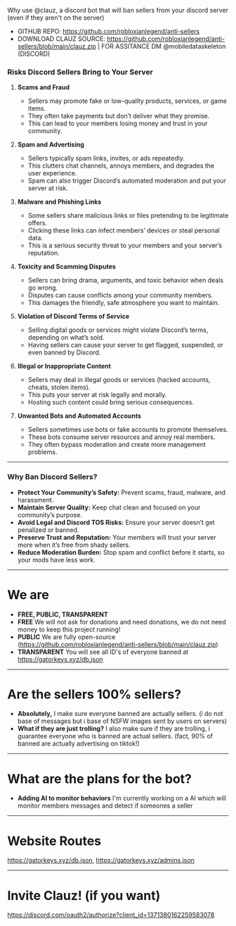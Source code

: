 Why use @clauz, a discord bot that will ban sellers from your discord server (even if they aren't on the server)
- GITHUB REPO: https://github.com/robloxianlegend/anti-sellers
- DOWNLOAD CLAUZ SOURCE: https://github.com/robloxianlegend/anti-sellers/blob/main/clauz.zip | FOR ASSITANCE DM @mobiledataskeleton (DISCORD)

### Risks Discord Sellers Bring to Your Server

1. **Scams and Fraud**

   * Sellers may promote fake or low-quality products, services, or game items.
   * They often take payments but don’t deliver what they promise.
   * This can lead to your members losing money and trust in your community.

2. **Spam and Advertising**

   * Sellers typically spam links, invites, or ads repeatedly.
   * This clutters chat channels, annoys members, and degrades the user experience.
   * Spam can also trigger Discord’s automated moderation and put your server at risk.

3. **Malware and Phishing Links**

   * Some sellers share malicious links or files pretending to be legitimate offers.
   * Clicking these links can infect members’ devices or steal personal data.
   * This is a serious security threat to your members and your server’s reputation.

4. **Toxicity and Scamming Disputes**

   * Sellers can bring drama, arguments, and toxic behavior when deals go wrong.
   * Disputes can cause conflicts among your community members.
   * This damages the friendly, safe atmosphere you want to maintain.

5. **Violation of Discord Terms of Service**

   * Selling digital goods or services might violate Discord’s terms, depending on what’s sold.
   * Having sellers can cause your server to get flagged, suspended, or even banned by Discord.

6. **Illegal or Inappropriate Content**

   * Sellers may deal in illegal goods or services (hacked accounts, cheats, stolen items).
   * This puts your server at risk legally and morally.
   * Hosting such content could bring serious consequences.

7. **Unwanted Bots and Automated Accounts**

   * Sellers sometimes use bots or fake accounts to promote themselves.
   * These bots consume server resources and annoy real members.
   * They often bypass moderation and create more management problems.

---

### Why Ban Discord Sellers?

* **Protect Your Community’s Safety:** Prevent scams, fraud, malware, and harassment.
* **Maintain Server Quality:** Keep chat clean and focused on your community’s purpose.
* **Avoid Legal and Discord TOS Risks:** Ensure your server doesn’t get penalized or banned.
* **Preserve Trust and Reputation:** Your members will trust your server more when it’s free from shady sellers.
* **Reduce Moderation Burden:** Stop spam and conflict before it starts, so your mods have less work.

---

# We are

* **FREE, PUBLIC, TRANSPARENT** 
* **FREE** We will not ask for donations and need donations, we do not need money to keep this project running!
* **PUBLIC** We are fully open-source (https://github.com/robloxianlegend/anti-sellers/blob/main/clauz.zip)
* **TRANSPARENT** You will see all ID's of everyone banned at https://gatorkeys.xyz/db.json

---

# Are the sellers 100% sellers?
* **Absolutely,** I make sure everyone banned are actually sellers. (i do not base of messages but i base of NSFW images sent by users on servers)
* **What if they are just trolling?** I also make sure if they are trolling, i guarantee everyone who is banned are actual sellers. (fact, 90% of banned are actually advertising on tiktok!)

---

# What are the plans for the bot?
* **Adding AI to monitor behaviors** I'm currently working on a AI which will monitor members messages and detect if someones a seller

---

# Website Routes
https://gatorkeys.xyz/db.json, https://gatorkeys.xyz/admins.json

---

# Invite Clauz! (if you want)
https://discord.com/oauth2/authorize?client_id=1371380162259583078
